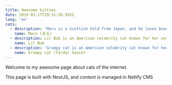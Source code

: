 ```yaml
---
title: Awesome kitties
date: 2019-03-17T19:31:20.591Z
lang: 'en'
cats:
  - description: 'Maru is a Scottish Fold from Japan, and he loves boxes.'
    name: Maru (まる)
  - description: Lil Bub is an American celebrity cat known for her unique appearance.
    name: Lil Bub
  - description: 'Grumpy cat is an American celebrity cat known for her grumpy appearance.'
    name: Grumpy cat (Tardar Sauce)
---
```

Welcome to my awesome page about cats of the internet.

This page is built with NextJS, and content is managed in Netlify CMS